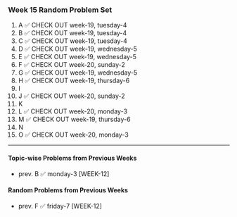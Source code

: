 ### Week 15 Random Problem Set
1. A ✅ CHECK OUT week-19, tuesday-4
2. B ✅ CHECK OUT week-19, tuesday-4
3. C ✅ CHECK OUT week-19, tuesday-4
4. D ✅ CHECK OUT week-19, wednesday-5
5. E ✅ CHECK OUT week-19, wednesday-5
6. F ✅ CHECK OUT week-20, sunday-2
7. G ✅ CHECK OUT week-19, wednesday-5
8. H ✅ CHECK OUT week-19, thursday-6
9. I
10. J ✅ CHECK OUT week-20, sunday-2
11. K
12. L ✅ CHECK OUT week-20, monday-3
13. M ✅ CHECK OUT week-19, thursday-6
14. N
15. O ✅ CHECK OUT week-20, monday-3

---

#### Topic-wise Problems from Previous Weeks
- prev. B ✅ monday-3 [WEEK-12]
  
#### Random Problems from Previous Weeks
- prev. F ✅ friday-7 [WEEK-12]